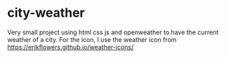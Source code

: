 # city-weather
Very small project using html css js and openweather to have the current weather of a city. For the icon, I use the weather icon from https://erikflowers.github.io/weather-icons/
